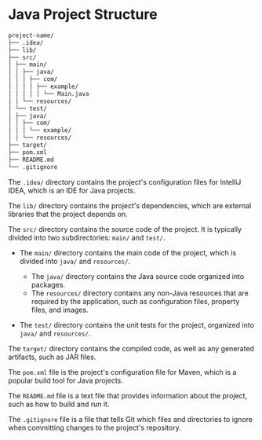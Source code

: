 # Java Project Structure

```markdown
project-name/
├── .idea/
├── lib/
├── src/
│ ├── main/
│ │ ├── java/
│ │ │ ├── com/
│ │ │ │ ├── example/
│ │ │ │ │ └── Main.java
│ │ └── resources/
│ └── test/
│ ├── java/
│ │ ├── com/
│ │ │ └── example/
│ │ └── resources/
├── target/
├── pom.xml
├── README.md
└── .gitignore
```

The `.idea/` directory contains the project's configuration files for IntelliJ IDEA, which is an IDE for Java projects.

The `lib/` directory contains the project's dependencies, which are external libraries that the project depends on.

The `src/` directory contains the source code of the project. It is typically divided into two subdirectories: `main/`
and `test/`.

* The `main/` directory contains the main code of the project, which is divided into `java/` and `resources/`.
  * The `java/` directory contains the Java source code organized into packages.
  * The `resources/` directory contains any non-Java resources that are required by the application, such as configuration
    files, property files, and images.

* The `test/` directory contains the unit tests for the project, organized into `java/` and `resources/`.

The `target/` directory contains the compiled code, as well as any generated artifacts, such as JAR files.

The `pom.xml` file is the project's configuration file for Maven, which is a popular build tool for Java projects.

The `README.md` file is a text file that provides information about the project, such as how to build and run it.

The `.gitignore` file is a file that tells Git which files and directories to ignore when committing changes to the
project's repository.